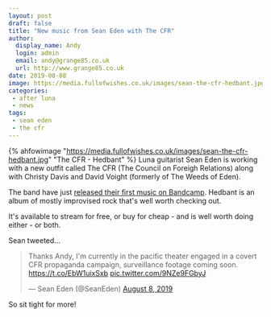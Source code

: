 ```yaml
---
layout: post
draft: false
title: "New music from Sean Eden with The CFR"
author:
  display_name: Andy
  login: admin
  email: andy@grange85.co.uk
  url: http://www.grange85.co.uk
date: 2019-08-08
image: https://media.fullofwishes.co.uk/images/sean-the-cfr-hedbant.jpg
categories:
 - after luna
 - news
tags:
 - sean eden
 - the cfr
---
```

{% ahfowimage "https://media.fullofwishes.co.uk/images/sean-the-cfr-hedbant.jpg" "The CFR - Hedbant" %}
Luna guitarist Sean Eden is working with a new outfit called The CFR (The Council on Foreigh Relations) along with Christy Davis and David Voight (formerly of The Weeds of Eden).

The band have just [released their first music on Bandcamp](https://thecfr.bandcamp.com/album/hedbant). Hedbant is an album of mostly improvised rock that's well worth checking out.

It's available to stream for free, or buy for cheap - and is well worth doing either - or both.

Sean tweeted...
<blockquote class="twitter-tweet"><p lang="en" dir="ltr">Thanks Andy, I&#39;m currently in the pacific theater engaged in a covert CFR propaganda campaign, surveillance footage coming soon. <a href="https://t.co/EbW1uixSxb">https://t.co/EbW1uixSxb</a> <a href="https://t.co/9NZe9FGbyJ">pic.twitter.com/9NZe9FGbyJ</a></p>&mdash; Sean Eden (@SeanEden) <a href="https://twitter.com/SeanEden/status/1159264104327987200?ref_src=twsrc%5Etfw">August 8, 2019</a></blockquote>

So sit tight for more!

